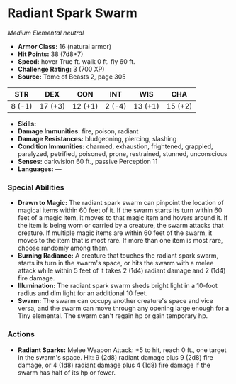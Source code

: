 # Radiant Spark Swarm

*Medium* *Elemental* *neutral*

- **Armor Class:** 16 (natural armor)
- **Hit Points:** 38 (7d8+7)
- **Speed:** hover True ft. walk 0 ft. fly 60 ft.
- **Challenge Rating:** 3 (700 XP)
- **Source:** Tome of Beasts 2, page 305

| STR | DEX | CON | INT | WIS | CHA |
| --- | --- | --- | --- | --- | --- |
| 8 (-1) | 17 (+3) | 12 (+1) | 2 (-4) | 13 (+1) | 15 (+2) |

- **Skills:** 
- **Damage Immunities:** fire, poison, radiant
- **Damage Resistances:** bludgeoning, piercing, slashing
- **Condition Immunities:** charmed, exhaustion, frightened, grappled, paralyzed, petrified, poisoned, prone, restrained, stunned, unconscious
- **Senses:** darkvision 60 ft., passive Perception 11
- **Languages:** —

### Special Abilities

- **Drawn to Magic:** The radiant spark swarm can pinpoint the location of magical items within 60 feet of it. If the swarm starts its turn within 60 feet of a magic item, it moves to that magic item and hovers around it. If the item is being worn or carried by a creature, the swarm attacks that creature. If multiple magic items are within 60 feet of the swarm, it moves to the item that is most rare. If more than one item is most rare, choose randomly among them.
- **Burning Radiance:** A creature that touches the radiant spark swarm, starts its turn in the swarm's space, or hits the swarm with a melee attack while within 5 feet of it takes 2 (1d4) radiant damage and 2 (1d4) fire damage.
- **Illumination:** The radiant spark swarm sheds bright light in a 10-foot radius and dim light for an additional 10 feet.
- **Swarm:** The swarm can occupy another creature's space and vice versa, and the swarm can move through any opening large enough for a Tiny elemental. The swarm can't regain hp or gain temporary hp.

### Actions

- **Radiant Sparks:** Melee Weapon Attack: +5 to hit, reach 0 ft., one target in the swarm's space. Hit: 9 (2d8) radiant damage plus 9 (2d8) fire damage, or 4 (1d8) radiant damage plus 4 (1d8) fire damage if the swarm has half of its hp or fewer.


